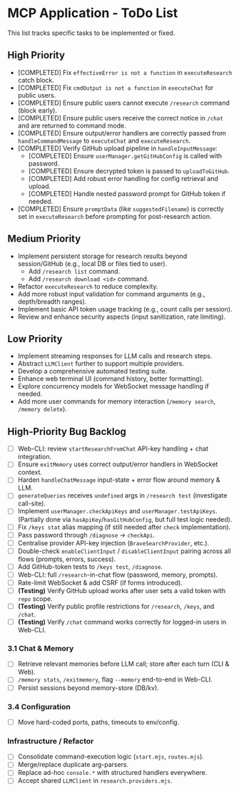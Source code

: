 # MCP Application - ToDo List

This list tracks specific tasks to be implemented or fixed.

## High Priority

*   [COMPLETED] Fix `effectiveError is not a function` in `executeResearch` catch block.
*   [COMPLETED] Fix `cmdOutput is not a function` in `executeChat` for public users.
*   [COMPLETED] Ensure public users cannot execute `/research` command (block early).
*   [COMPLETED] Ensure public users receive the correct notice in `/chat` and are returned to command mode.
*   [COMPLETED] Ensure output/error handlers are correctly passed from `handleCommandMessage` to `executeChat` and `executeResearch`.
*   [COMPLETED] Verify GitHub upload pipeline in `handleInputMessage`:
    *   [COMPLETED] Ensure `userManager.getGitHubConfig` is called with password.
    *   [COMPLETED] Ensure decrypted token is passed to `uploadToGitHub`.
    *   [COMPLETED] Add robust error handling for config retrieval and upload.
    *   [COMPLETED] Handle nested password prompt for GitHub token if needed.
*   [COMPLETED] Ensure `promptData` (like `suggestedFilename`) is correctly set in `executeResearch` before prompting for post-research action.

## Medium Priority

*   Implement persistent storage for research results beyond session/GitHub (e.g., local DB or files tied to user).
    *   Add `/research list` command.
    *   Add `/research download <id>` command.
*   Refactor `executeResearch` to reduce complexity.
*   Add more robust input validation for command arguments (e.g., depth/breadth ranges).
*   Implement basic API token usage tracking (e.g., count calls per session).
*   Review and enhance security aspects (input sanitization, rate limiting).

## Low Priority

*   Implement streaming responses for LLM calls and research steps.
*   Abstract `LLMClient` further to support multiple providers.
*   Develop a comprehensive automated testing suite.
*   Enhance web terminal UI (command history, better formatting).
*   Explore concurrency models for WebSocket message handling if needed.
*   Add more user commands for memory interaction (`/memory search`, `/memory delete`).

## High-Priority Bug Backlog

- [ ] Web-CLI: review `startResearchFromChat` API-key handling + chat integration.
- [ ] Ensure `exitMemory` uses correct output/error handlers in WebSocket context.
- [ ] Harden `handleChatMessage` input-state + error flow around memory & LLM.
- [ ] `generateQueries` receives `undefined` args in `/research test` (investigate call-site).
- [ ] Implement `userManager.checkApiKeys` and `userManager.testApiKeys`. (Partially done via `hasApiKey`/`hasGitHubConfig`, but full test logic needed).
- [ ] Fix `/keys stat` alias mapping (if still needed after `check` implementation).
- [ ] Pass password through `/diagnose` → `checkApi`.
- [ ] Centralise provider API-key injection (`BraveSearchProvider`, etc.).
- [ ] Double-check `enableClientInput` / `disableClientInput` pairing across all flows (prompts, errors, success).
- [ ] Add GitHub-token tests to `/keys test`, `/diagnose`.
- [ ] Web-CLI: full `/research`-in-chat flow (password, memory, prompts).
- [ ] Rate-limit WebSocket & add CSRF (if forms introduced).
- [ ] **(Testing)** Verify GitHub upload works after user sets a valid token with `repo` scope.
- [ ] **(Testing)** Verify public profile restrictions for `/research`, `/keys`, and `/chat`.
- [ ] **(Testing)** Verify `/chat` command works correctly for logged-in users in Web-CLI.

### 3.1 Chat & Memory
- [ ] Retrieve relevant memories before LLM call; store after each turn (CLI & Web).
- [ ] `/memory stats`, `/exitmemory`, flag `--memory` end-to-end in Web-CLI.
- [ ] Persist sessions beyond memory-store (DB/kv).

### 3.4 Configuration
- [ ] Move hard-coded ports, paths, timeouts to env/config.

### Infrastructure / Refactor

- [ ] Consolidate command-execution logic (`start.mjs`, `routes.mjs`).
- [ ] Merge/replace duplicate arg-parsers.
- [ ] Replace ad-hoc `console.*` with structured handlers everywhere.
- [ ] Accept shared `LLMClient` in `research.providers.mjs`.